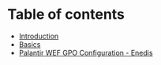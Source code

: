 # Table of contents

* [Introduction](README.md)
* [Basics](basics.md)
* [Palantir WEF GPO Configuration - Enedis](palantir-wef-gpo-configuration-enedis.md)
